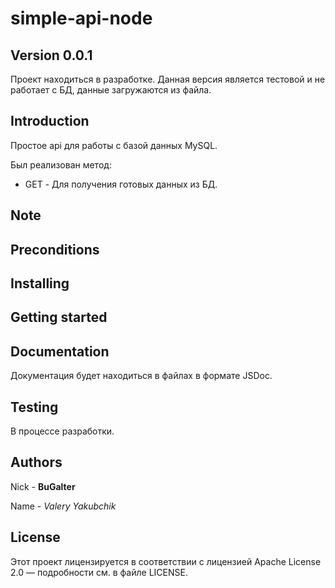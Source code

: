# simple-api-node

## Version 0.0.1

Проект находиться в разработке. Данная версия является тестовой и не работает с БД, данные
загружаются из файла.

## Introduction

Простое api для работы с базой данных MySQL.

Был реализован метод:

* GET - Для получения готовых данных из БД.

## Note

## Preconditions

## Installing

## Getting started

## Documentation

Документация будет находиться в файлах в формате JSDoc.

## Testing

В процессе разработки.

## Authors

Nick - **BuGalter**

Name - *Valery Yakubchik*

## License

Этот проект лицензируется в соответствии с лицензией Apache License 2.0 — подробности
см. в файле LICENSE.
